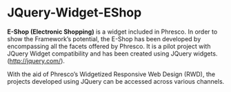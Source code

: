 JQuery-Widget-EShop
===================

<b>E-Shop (Electronic Shopping)</b> is a widget included in Phresco. In order to show  the Framework’s potential, 
the E-Shop has been developed by encompassing all the facets offered by Phresco. It is a pilot project with 
JQuery Widget compatibility and has been created using JQuery widgets. (http://jquery.com/).   

With the aid of Phresco’s Widgetized Responsive Web Design (RWD), the projects developed using JQuery can be accessed 
across various channels.
